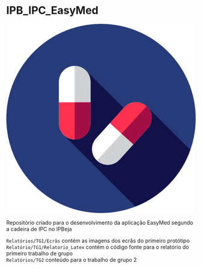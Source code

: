 # IPB_IPC_EasyMed

![](Ecrãs/icon_ez_med.png)

Repositório criado para o desenvolvimento da aplicação EasyMed segundo a cadeira de IPC no IPBeja

`Relatórios/TG1/Ecrãs` contém as imagens dos ecrãs do primeiro protótipo  
`Relatório/TG1/Relatorio_Latex` contém o código fonte para o relatório do primeiro trabalho de grupo  
`Relatórios/TG2` conteúdo para o trabalho de grupo 2  
